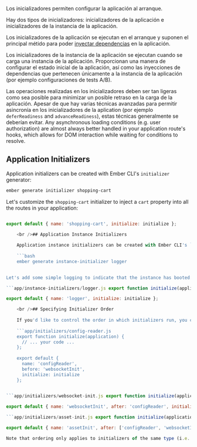 Los inicializadores permiten configurar la aplicación al arranque.

Hay dos tipos de inicializadores: inicializadores de la aplicación e inicializadores de la instancia de la aplicación.

Los inicializadores de la aplicación se ejecutan en el arranque y suponen el principal métido para poder [inyectar dependencias](../dependency-injection) en la aplicación.

Los inicializadores de la instancia de la aplicación se ejecutan cuando se carga una instancia de la aplicación. Proporcionan una manera de configurar el estado inicial de la aplicación, así como las inyecciones de dependencias que pertenecen únicamente a la instancia de la aplicación (por ejemplo configuraciones de tests A/B).

Las operaciones realizadas en los inicializadores deben ser tan ligeras como sea posible para minimizar un posible retraso en la carga de la aplicación. Apesar de que hay varias técnicas avanzadas para permitir asincronía en los inicializadores de la aplication (por ejemplo `deferReadiness` and `advanceReadiness`), estas técnicas generalmente se deberían evitar. Any asynchronous loading conditions (e.g. user authorization) are almost always better handled in your application route's hooks, which allows for DOM interaction while waiting for conditions to resolve.

## Application Initializers

Application initializers can be created with Ember CLI's `initializer` generator:

```bash
ember generate initializer shopping-cart
```

Let's customize the `shopping-cart` initializer to inject a `cart` property into all the routes in your application:

```app/initializers/shopping-cart.js export function initialize(application) { application.inject('route', 'cart', 'service:shopping-cart'); };

export default { name: 'shopping-cart', initialize: initialize };

    <br />## Application Instance Initializers
    
    Application instance initializers can be created with Ember CLI's `instance-initializer` generator:
    
    ```bash
    ember generate instance-initializer logger
    

Let's add some simple logging to indicate that the instance has booted:

```app/instance-initializers/logger.js export function initialize(applicationInstance) { var logger = applicationInstance.lookup('logger:main'); logger.log('Hello from the instance initializer!'); }

export default { name: 'logger', initialize: initialize };

    <br />## Specifying Initializer Order
    
    If you'd like to control the order in which initializers run, you can use the `before` and/or `after` options:
    
    ```app/initializers/config-reader.js
    export function initialize(application) {
      // ... your code ...
    };
    
    export default {
      name: 'configReader',
      before: 'websocketInit',
      initialize: initialize
    };
    

```app/initializers/websocket-init.js export function initialize(application) { // ... your code ... };

export default { name: 'websocketInit', after: 'configReader', initialize: initialize }; ```

```app/initializers/asset-init.js export function initialize(application) { // ... your code ... };

export default { name: 'assetInit', after: ['configReader', 'websocketInit'], initialize: initialize }; ``

Note that ordering only applies to initializers of the same type (i.e. application or application instance). Application initializers will always run before application instance initializers.